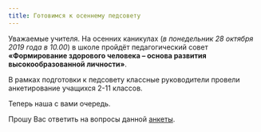 ```yaml
---
title: Готовимся к осеннему педсовету
---
```


Уважаемые учителя. На осенних каникулах (*в понедельник 28 октября 2019 года в 10.00*) в школе пройдёт педагогический совет **«Формирование здорового человека – основа развития высокообразованной личности»**. 

В рамках подготовки к педсовету классные руководители провели анкетирование учащихся 2-11 классов. 

Теперь наша с вами очередь. 

Прошу Вас ответить на вопросы данной [анкеты](https://docs.google.com/forms/d/e/1FAIpQLSdTNx1XspvMsquM62xiabwmNZ2wYjyNqkq86ga1q5tlEUikew/viewform?usp=sf_link).
